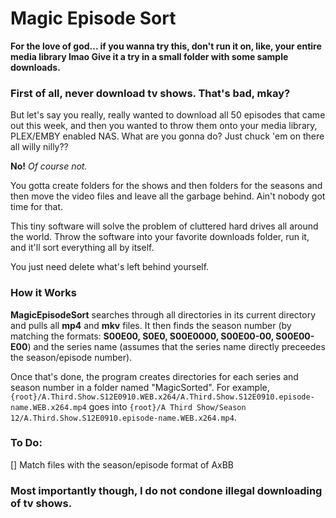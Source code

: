 # Magic Episode Sort

**For the love of god... if you wanna try this, don't run it on, like, your entire media library lmao Give it a try in a small folder with some sample downloads.**

### First of all, never download tv shows. That's bad, mkay?

But let's say you really, really wanted to download all 50 episodes that came out this week, and then you wanted to throw them onto your media library, PLEX/EMBY enabled NAS. What are you gonna do? Just chuck 'em on there all willy nilly??

**No!** *Of course not.*

You gotta create folders for the shows and then folders for the seasons and then move the video files and leave all the garbage behind. Ain't nobody got time for that.

This tiny software will solve the problem of cluttered hard drives all around the world. Throw the software into your favorite downloads folder, run it, and it'll sort everything all by itself.

You just need delete what's left behind yourself.

### How it Works

**MagicEpisodeSort** searches through all directories in its current directory and pulls all **mp4** and **mkv** files. 
It then finds the season number (by matching the formats: **S00E00, S0E0, S00E0000, S00E00-00, S00E00-E00**) and the series name (assumes that the series name directly preceedes the season/episode number).

Once that's done, the program creates directories for each series and season number in a folder named "MagicSorted". For example, 
`{root}/A.Third.Show.S12E0910.WEB.x264/A.Third.Show.S12E0910.episode-name.WEB.x264.mp4` goes into `{root}/A Third Show/Season 12/A.Third.Show.S12E0910.episode-name.WEB.x264.mp4`.

### To Do:

[] Match files with the season/episode format of AxBB

### Most importantly though, I do not condone illegal downloading of tv shows.